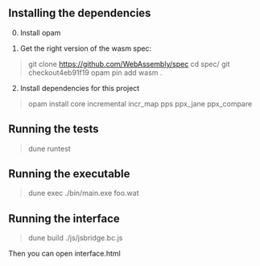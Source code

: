 Installing the dependencies
---------------------------
0. Install opam

1. Get the right version of the wasm spec:

> git clone https://github.com/WebAssembly/spec
> cd spec/
> git checkout4eb91f19
> opam pin add wasm .

2. Install dependencies for this project

> opam install core incremental incr_map pps ppx_jane ppx_compare

Running the tests
-----------------

> dune runtest

Running the executable
----------------------
> dune exec ./bin/main.exe foo.wat

Running the interface
---------------------

> dune build ./js/jsbridge.bc.js

Then you can open interface.html
